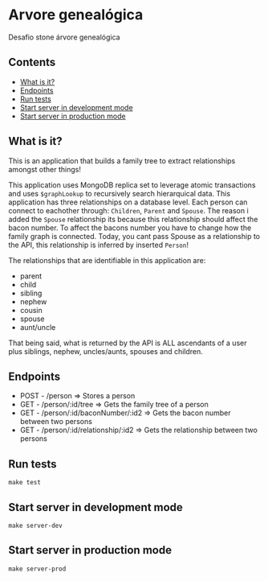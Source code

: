 # Arvore genealógica
Desafio stone árvore genealógica
## Contents
* [What is it?](#what-is-it)
* [Endpoints](#endpoints)
* [Run tests](#run-tests)
* [Start server in development mode](#start-server-in-development-mode)
* [Start server in production mode](#start-server-in-production-mode)

## What is it?
This is an application that builds a family tree to extract relationships amongst other things!

This application uses MongoDB replica set to leverage atomic transactions and uses `$graphLookup` to recursively search hierarquical data.
This application has three relationships on a database level. Each person can connect to eachother through: `Children`, `Parent` and `Spouse`. The reason i added the `Spouse` relationship its because this relationship should affect the bacon number. To affect the bacons number you have to change how the family graph is connected. Today, you cant pass Spouse as a relationship to the API, this relationship is inferred by inserted `Person`!

The relationships that are identifiable in this application are:
- parent
- child
- sibling
- nephew
- cousin
- spouse
- aunt/uncle

That being said, what is returned by the API is ALL ascendants of a user plus siblings, nephew, uncles/aunts, spouses and children.

## Endpoints

* POST - /person  => Stores a person
* GET - /person/:id/tree => Gets the family tree of a person
* GET - /person/:id/baconNumber/:id2 => Gets the bacon number between two persons
* GET - /person/:id/relationship/:id2 => Gets the relationship between two persons

## Run tests
`make test`

## Start server in development mode
`make server-dev`

## Start server in production mode
`make server-prod`


